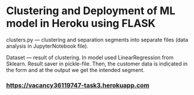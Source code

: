 # Clustering and Deployment of ML model in Heroku using FLASK

clusters.py — clustering and separation segments into separate files (data analysis in JupyterNotebook file).

Dataset — result of clustering. In model used LinearRegression from Sklearn. Result saver in pickle-file. Then, the customer data is indicated in the form and at the output we get the intended segment.

### https://vacancy36119747-task3.herokuapp.com
